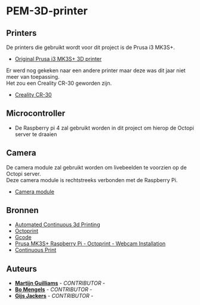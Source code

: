 # PEM-3D-printer

## Printers
De printers die gebruikt wordt voor dit project is de Prusa i3 MK3S+.
- [Original Prusa i3 MK3S+ 3D printer](https://www.prusa3d.com/product/original-prusa-i3-mk3s-3d-printer-3/#_ga=2.146748284.935094266.1663576899-527367555.1663576899&_gac=1.188409306.1663576905.CjwKCAjwpqCZBhAbEiwAa7pXeSbolVMmosZsZ1yC8WgFlxBTm93N-8UsI6rxEBotq25Psn3_svmrwRoCc78QAvD_BwE)

Er werd nog gekeken naar een andere printer maar deze was dit jaar niet meer van toepassing. <br>
Het zou een Creality CR-30 geworden zijn.
- [Creality CR-30](https://www.creality.com/products/creality-cr-30-3d-printer)

## Microcontroller
- De Raspberry pi 4 zal gebruikt worden in dit project om hierop de Octopi server te draaien

## Camera
De camera module zal gebruikt worden om livebeelden te voorzien op de Octopi server. <br>
Deze camera module is rechtstreeks verbonden met de Raspberry Pi. 
- [Camera module](https://www.raspberrypi.com/products/camera-module-v2/)


## Bronnen
- [Automated Continuous 3d Printing](https://www.youtube.com/watch?v=NZgjl8W5yrE) </Br>
- [Octoprint](https://github.com/michaelnew/Octoprint-Print-Queue) </Br>
- [Gcode](https://medium.com/swlh/automating-my-3d-printer-81b4f653d4d0) </Br>
- [Prusa MK3S+ Raspberry Pi - Octoprint - Webcam Installation](https://www.youtube.com/watch?v=0FWOMdLVRjg)
- [Continuous Print](https://smartin015.github.io/continuousprint/)</Br>


## Auteurs
- [**Martijn Guilliams**](https://github.com/MartijnGuilliamsPXL) - _CONTRIBUTOR_ -
- [**Bo Mengels**](https://github.com/12003586) - _CONTRIBUTOR_ -
- [**Gijs Jackers**](https://github.com/GijsJackersPXL) - _CONTRIBUTOR_ -
